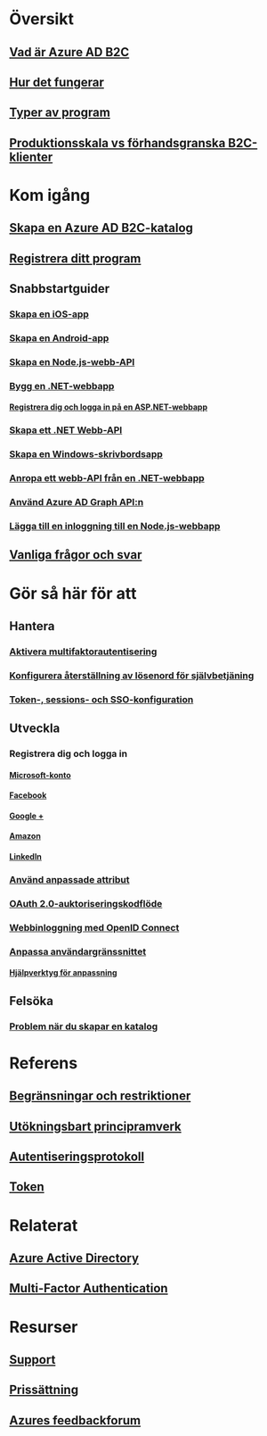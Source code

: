 # Översikt
## [Vad är Azure AD B2C](https://azure.microsoft.com/services/active-directory-b2c/)
## [Hur det fungerar](active-directory-b2c-overview.md)
## [Typer av program](active-directory-b2c-apps.md)
## [Produktionsskala vs förhandsgranska B2C-klienter](active-directory-b2c-reference-tenant-type.md)

# Kom igång
## [Skapa en Azure AD B2C-katalog](active-directory-b2c-get-started.md)
## [Registrera ditt program](active-directory-b2c-app-registration.md)
## Snabbstartguider
### [Skapa en iOS-app](active-directory-b2c-devquickstarts-ios.md)
### [Skapa en Android-app](active-directory-b2c-devquickstarts-android.md)
### [Skapa en Node.js-webb-API](active-directory-b2c-devquickstarts-api-node.md)
### [Bygg en .NET-webbapp](active-directory-b2c-devquickstarts-web-dotnet.md)
#### [Registrera dig och logga in på en ASP.NET-webbapp](active-directory-b2c-devquickstarts-web-dotnet-susi.md)
### [Skapa ett .NET Webb-API](active-directory-b2c-devquickstarts-api-dotnet.md)
### [Skapa en Windows-skrivbordsapp](active-directory-b2c-devquickstarts-native-dotnet.md)
### [Anropa ett webb-API från en .NET-webbapp](active-directory-b2c-devquickstarts-web-api-dotnet.md)
### [Använd Azure AD Graph API:n](active-directory-b2c-devquickstarts-graph-dotnet.md)
### [Lägga till en inloggning till en Node.js-webbapp](active-directory-b2c-devquickstarts-web-node.md)
## [Vanliga frågor och svar](active-directory-b2c-faqs.md)

# Gör så här för att
## Hantera
### [Aktivera multifaktorautentisering](active-directory-b2c-reference-mfa.md)
### [Konfigurera återställning av lösenord för självbetjäning](active-directory-b2c-reference-sspr.md)
### [Token-, sessions- och SSO-konfiguration](active-directory-b2c-token-session-sso.md)
## Utveckla
### Registrera dig och logga in
#### [Microsoft-konto](active-directory-b2c-setup-msa-app.md)
#### [Facebook](active-directory-b2c-setup-fb-app.md)
#### [Google +](active-directory-b2c-setup-goog-app.md)
#### [Amazon](active-directory-b2c-setup-amzn-app.md)
#### [LinkedIn](active-directory-b2c-setup-li-app.md)
### [Använd anpassade attribut](active-directory-b2c-reference-custom-attr.md)
### [OAuth 2.0-auktoriseringskodflöde](active-directory-b2c-reference-oauth-code.md)
### [Webbinloggning med OpenID Connect](active-directory-b2c-reference-oidc.md)
### [Anpassa användargränssnittet](active-directory-b2c-reference-ui-customization.md)
#### [Hjälpverktyg för anpassning](active-directory-b2c-reference-ui-customization-helper-tool.md)
## Felsöka
### [Problem när du skapar en katalog](active-directory-b2c-support-create-directory.md)

# Referens
## [Begränsningar och restriktioner](active-directory-b2c-limitations.md)
## [Utökningsbart principramverk](active-directory-b2c-reference-policies.md)
## [Autentiseringsprotokoll](active-directory-b2c-reference-protocols.md)
## [Token](active-directory-b2c-reference-tokens.md)

# Relaterat
## [Azure Active Directory](../active-directory/active-directory-whatis.md)
## [Multi-Factor Authentication](../multi-factor-authentication/multi-factor-authentication.md)

# Resurser
## [Support](active-directory-b2c-support.md)
## [Prissättning](https://azure.microsoft.com/pricing/details/active-directory-b2c/)
## [Azures feedbackforum](http://feedback.azure.com/forums/169401-azure-active-directory)

<!--HONumber=Nov16_HO2-->


